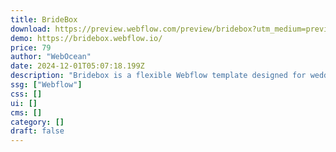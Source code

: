```yaml
---
title: BrideBox
download: https://preview.webflow.com/preview/bridebox?utm_medium=preview_link&utm_source=designer&utm_content=bridebox&preview=740f11ec162f4b5982574905ac873ec2&workflow=preview
demo: https://bridebox.webflow.io/
price: 79
author: "WebOcean"
date: 2024-12-01T05:07:18.199Z
description: "Bridebox is a flexible Webflow template designed for weddings, planners, photographers, dress designers, event coordinators, florists, makeup artists, and party organizers. It features stunning design elements tailored for a powerful online presence."
ssg: ["Webflow"]
css: []
ui: []
cms: []
category: []
draft: false
---
```

